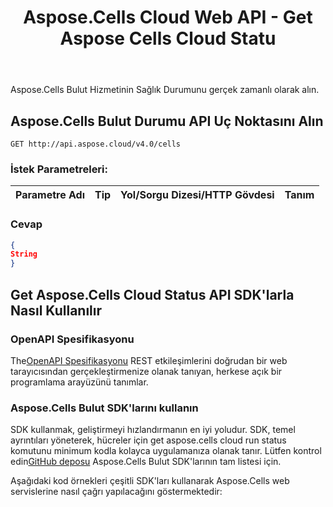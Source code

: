 ﻿---
title: Aspose.Cells Cloud Web API - Get Aspose Cells Cloud Statu
second_title: Documen
ArticleTitle: Get Aspose.Cells Cloud Run Statu
linktitle: Aspose Cells Bulut Durumunu Alın
type: docs
url: /tr/get-aspose-cells-cloud-status/
keywords: Aspose, Cells, Cloud, API, Health Status, Excel, REST, Service Monitoring, SLA Complianc
description: Aspose.Cells Bulut Hizmetinin Sağlık Durumunu Gerçek Zamanlı Olarak İzleyin
weight: 100
kwords: Excel API, Aspose Bulut, REST API, Sağlık Kontrolü, Bulut Hizmeti, Yanıt Gecikmesi, Hata Oranları, SLA İzleme, Entegrasyon Sorun Giderme
---
Aspose.Cells Bulut Hizmetinin Sağlık Durumunu gerçek zamanlı olarak alın.

## **Aspose.Cells Bulut Durumu API Uç Noktasını Alın**

```
GET http://api.aspose.cloud/v4.0/cells
```

### **İstek Parametreleri:**

| Parametre Adı| Tip| Yol/Sorgu Dizesi/HTTP Gövdesi| Tanım|
|:- |:- |:- |:- |

### **Cevap**

```json
{
String
}
```

## Get Aspose.Cells Cloud Status API SDK'larla Nasıl Kullanılır

### OpenAPI Spesifikasyonu

 The[OpenAPI Spesifikasyonu](https://reference.aspose.cloud/cells/#/CellsStatusController/GetAsposeCellsCloudStatus) REST etkileşimlerini doğrudan bir web tarayıcısından gerçekleştirmenize olanak tanıyan, herkese açık bir programlama arayüzünü tanımlar.

### Aspose.Cells Bulut SDK'larını kullanın

SDK kullanmak, geliştirmeyi hızlandırmanın en iyi yoludur. SDK, temel ayrıntıları yöneterek, hücreler için get aspose.cells cloud run status komutunu minimum kodla kolayca uygulamanıza olanak tanır.
 Lütfen kontrol edin[GitHub deposu](https://github.com/aspose-cells-cloud) Aspose.Cells Bulut SDK'larının tam listesi için.

Aşağıdaki kod örnekleri çeşitli SDK'ları kullanarak Aspose.Cells web servislerine nasıl çağrı yapılacağını göstermektedir:
